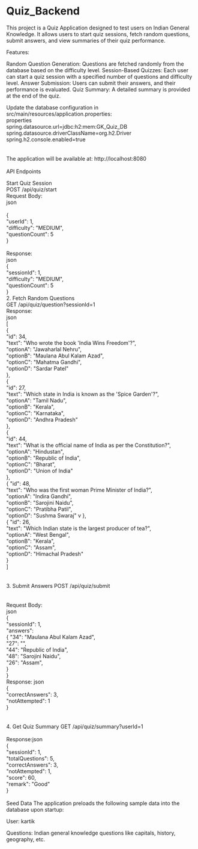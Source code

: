 # Quiz_Backend

This project is a Quiz Application designed to test users on Indian General Knowledge. It allows users to start quiz sessions, fetch random questions, submit answers, and view summaries of their quiz performance.

Features:

Random Question Generation: Questions are fetched randomly from the database based on the difficulty level.
Session-Based Quizzes: Each user can start a quiz session with a specified number of questions and difficulty level.
Answer Submission: Users can submit their answers, and their performance is evaluated.
Quiz Summary: A detailed summary is provided at the end of the quiz.

Update the database configuration in src/main/resources/application.properties:
<br>
properties<br>
spring.datasource.url=jdbc:h2:mem:GK_Quiz_DB<br>
spring.datasource.driverClassName=org.h2.Driver<br>
spring.h2.console.enabled=true<br>
<br>
<br>
The application will be available at: http://localhost:8080<br>
<br>
API Endpoints


Start Quiz Session<br>
POST /api/quiz/start
<br>
Request Body:<br>
json<br>
<br>{
<br>"userId": 1,
<br>"difficulty": "MEDIUM",
<br>"questionCount": 5
<br>}
<br>
<br>
Response:<br>
json<br>
{<br>
"sessionId": 1,<br>
"difficulty": "MEDIUM",<br>
"questionCount": 5<br>
}<br>
2. Fetch Random Questions<br>
GET /api/quiz/question?sessionId=1<br>
Response:<br>
json<br>
[<br>
{<br>
"id": 34,<br>
"text": "Who wrote the book 'India Wins Freedom'?",<br>
"optionA": "Jawaharlal Nehru",<br>
"optionB": "Maulana Abul Kalam Azad",<br>
"optionC": "Mahatma Gandhi",<br>
"optionD": "Sardar Patel"<br>
},<br>
{<br>
"id": 27,<br>
"text": "Which state in India is known as the 'Spice Garden'?", <br>
"optionA": "Tamil Nadu", <br>
"optionB": "Kerala", <br>
"optionC": "Karnataka",<br>
"optionD": "Andhra Pradesh"<br>
},<br>
{ <br>
"id": 44,<br>
"text": "What is the official name of India as per the Constitution?",<br>
"optionA": "Hindustan",<br>
"optionB": "Republic of India",<br>
"optionC": "Bharat",<br>
"optionD": "Union of India" <br>
},<br>
{ "id": 48,<br>
"text": "Who was the first woman Prime Minister of India?",<br>
"optionA": "Indira Gandhi",<br>
"optionB": "Sarojini Naidu",<br>
"optionC": "Pratibha Patil",<br>
"optionD": "Sushma Swaraj" v
}, <br>
{ "id": 26, <br>
"text": "Which Indian state is the largest producer of tea?", <br>
"optionA": "West Bengal",<br>
"optionB": "Kerala",<br>
"optionC": "Assam", <br>
"optionD": "Himachal Pradesh" <br>
}<br>
] <br>
<br><br>
3. Submit Answers POST /api/quiz/submit<br><br>
<br>
Request Body:<br>
json <br>
{ <br>
"sessionId": 1,<br>
"answers":<br>
{ "34": "Maulana Abul Kalam Azad", <br>
"27": "",<br>
"44": "Republic of India",<br>
"48": "Sarojini Naidu", <br>
"26": "Assam", <br>
}<br>
}<br>
Response: json<br>
{ <br>
"correctAnswers": 3, <br>
"notAttempted": 1 <br>
}<br>
<br><br>
4. Get Quiz Summary GET /api/quiz/summary?userId=1<br>
<br>
Response:json <br>
{<br>
"sessionId": 1,<br>
"totalQuestions": 5,<br>
"correctAnswers": 3,<br>
"notAttempted": 1, <br>
"score": 60, <br>
"remark": "Good"<br> 
}<br>
<br>
Seed Data The application preloads the following sample data into the database upon startup:

User: kartik 

Questions: Indian general knowledge questions like capitals, history, geography, etc.
